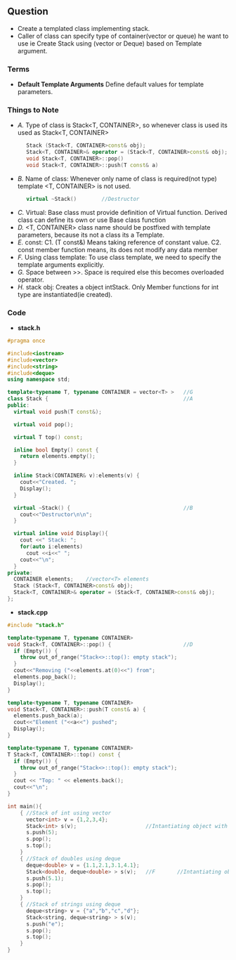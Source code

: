 ## Question
- Create a templated class implementing stack.
- Caller of class can specify type of container(vector or queue) he want to use ie Create Stack using (vector or Deque) based on Template argument.

### Terms
- **Default Template Arguments** Define default values for template parameters.

### Things to Note
- *A.* Type of class is Stack<T, CONTAINER>, so whenever class is used its used as Stack<T, CONTAINER>
```c++  
      Stack (Stack<T, CONTAINER>const& obj);                            //copy ctr, takes reference of object
      Stack<T, CONTAINER>& operator = (Stack<T, CONTAINER>const& obj);  //assignment operator takes ref and returns ref
      void Stack<T, CONTAINER>::pop()
      void Stack<T, CONTAINER>::push(T const& a)
```      
- *B.* Name of class: Whenever only name of class is required(not type) template <T, CONTAINER> is not used.
```c++  
      virtual ~Stack()        //Destructor
```
- *C.* Virtual: Base class must provide definition of Virtual function. Derived class can define its own or use Base class function
- *D.* <T, CONTAINER> class name should be postfixed with template parameters, because its not a class its a Template.
- *E.* const:  C1. (T const&) Means taking reference of constant value.  C2. const member function means, its does not modify any data member
- *F.* Using class template: To use class template, we need to specify the template arguments explicitly.
- *G.* Space between >>. Space is required else this becomes overloaded operator.
- *H.* stack<int> obj: Creates a object intStack.  Only Member functions for int type are instantiated(ie created).

### Code
- **stack.h**
```c++
#pragma once

#include<iostream>
#include<vector>
#include<string>
#include<deque>
using namespace std;

template<typename T, typename CONTAINER = vector<T> >   //G
class Stack {                                           //A
public:
  virtual void push(T const&);

  virtual void pop();

  virtual T top() const;

  inline bool Empty() const {
    return elements.empty();
  }

  inline Stack(CONTAINER& v):elements(v) {
    cout<<"Created. ";
    Display();
  }

  virtual ~Stack() {                                    //B
    cout<<"Destructor\n\n";
  }

  virtual inline void Display(){
    cout <<" Stack: ";
    for(auto i:elements)
      cout <<i<<" ";
    cout<<"\n";
  }
private:
  CONTAINER elements;    //vector<T> elements
  Stack (Stack<T, CONTAINER>const& obj);
  Stack<T, CONTAINER>& operator = (Stack<T, CONTAINER>const& obj);
};
```

- **stack.cpp**
```c++
#include "stack.h"

template<typename T, typename CONTAINER>
void Stack<T, CONTAINER>::pop() {                       //D
  if (Empty()) {
    throw out_of_range("Stack<>::top(): empty stack");
  }
  cout<<"Removing ("<<elements.at(0)<<") from";
  elements.pop_back();
  Display();
}

template<typename T, typename CONTAINER>
void Stack<T, CONTAINER>::push(T const& a) {
  elements.push_back(a);
  cout<<"Element ("<<a<<") pushed";
  Display();
}

template<typename T, typename CONTAINER>
T Stack<T, CONTAINER>::top() const {
  if (Empty()) {
    throw out_of_range("Stack<>::top(): empty stack");
  }
  cout << "Top: " << elements.back();
  cout<<"\n";
}

int main(){
    { //Stack of int using vector
      vector<int> v = {1,2,3,4};
      Stack<int> s(v);                      //Intantiating object with default CONTAINER
      s.push(5);
      s.pop();
      s.top();
    }
    { //Stack of doubles using deque
      deque<double> v = {1.1,2.1,3.1,4.1};
      Stack<double, deque<double> > s(v);   //F       //Intantiating object with Custom container
      s.push(5.1);
      s.pop();
      s.top();
    }
    { //Stack of strings using deque
      deque<string> v = {"a","b","c","d"};
      Stack<string, deque<string> > s(v);
      s.push("e");
      s.pop();
      s.top();
    }
}
```
